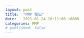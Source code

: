 ```yaml
---
layout: post
title:  "PMP 笔记"
date:   2021-01-24 18:11:00 +0800
categories: PMP
# published: false
---
```


